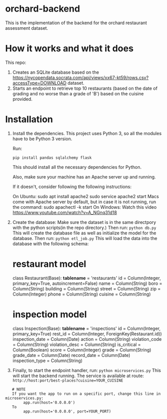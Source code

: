 # orchard-backend

This is the implementation of the backend for the orchard restaurant assessment dataset.

# How it works and what it does

This repo:

1. Creates an SQLite database based on the https://nycopendata.socrata.com/api/views/xx67-kt59/rows.csv?accessType=DOWNLOAD dataset.
2. Starts an endpoint to retrieve top 10 restaurants (based on the date of grading and no worse than a grade of 'B') based on the cuisine provided.

# Installation

1. Install the dependencies.
   This project uses Python 3, so all the modules have to be Python 3 version.
   
   Run:
   
   `pip install pandas sqlalchemy flask`
   
   This should install all the necessary dependencies for Python.
   
   Also, make sure your machine has an Apache server up and running.
   
   If it doesn't, consider following the following instructions:
   
   On Ubuntu:
      sudo apt install apache2
      sudo service apache2 start
   Macs come with Apache server by default, but in case it is not running, run the command:
      sudo apachectl -k start
   On Windows:
      Watch this video https://www.youtube.com/watch?v=A_NGnq31d18
   
 2. Create the database:
    Make sure the dataset is in the same directpory with the python scripts(in the repo directory.)
    Then run:
    `python db.py`
    This will create the database file as well as initialize the model for the database.
    Then run:
    `python etl_job.py`
    This will load the data into the database with the following schema:
    
      # restaurant model
      class Restaurant(Base):
          __tablename__ = 'restaurants'
          id = Column(Integer, primary_key=True, autoincrement=False)
          name = Column(String)
          boro = Column(String)
          building = Column(String)
          street = Column(String)
          zip = Column(Integer)
          phone = Column(String)
          cuisine = Column(String)

      # inspection model
      class Inspection(Base):
          __tablename__ = 'inspections'
          id = Column(Integer, primary_key=True)
          rest_id = Column(Integer, ForeignKey(Restaurant.id))
          inspection_date = Column(Date)
          action = Column(String)
          violation_code = Column(String)
          violation_desc = Column(String)
          is_critical = Column(Boolean)
          score = Column(Integer)
          grade = Column(String)
          grade_date = Column(Date)
          record_date = Column(Date)
          inspection_type = Column(String)
          
  3.    Finally, to start the endpoint handler, run:
       `python microservices.py`
       This will start the backend running.
       The service is available at route: `http://host:port/best-places?cuisine=YOUR_CUISINE`
       
       # NOTE
       If you want the app to run on a specific port, change this line in microservices.py:
            app.run(host='0.0.0.0')
       To
            app.run(host='0.0.0.0', port=YOUR_PORT)
